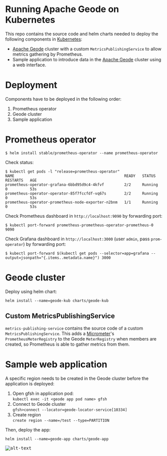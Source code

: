 # Running Apache Geode on Kubernetes

This repo contains the source code and helm charts needed to deploy the following components in [Kubernetes](http://kubernetes.io/):
- [Apache Geode](http://geode.apache.org) cluster with a custom `MetricsPublishingService` to allow metrics gathering by Prometheus.
- Sample application to introduce data in the [Apache Geode](http://geode.apache.org) cluster using a web interface.



# Deployment

Components have to be deployed in the following order:
1. Prometheus operator
1. Geode cluster
1. Sample application


# Prometheus operator

```
$ helm install stable/prometheus-operator --name prometheus-operator 
```

Check status:
```
$ kubectl get pods -l "release=prometheus-operator"
NAME                                                 READY   STATUS    RESTARTS   AGE
prometheus-operator-grafana-6bbd95d9c4-4kfvf         2/2     Running   0          53s
prometheus-operator-operator-85f7fccfdf-vq67s        2/2     Running   0          53s
prometheus-operator-prometheus-node-exporter-n2bnm   1/1     Running   0          53s
```

Check Prometheus dashboard in `http://localhost:9090` by forwarding port:
```
$ kubectl port-forward prometheus-prometheus-operator-prometheus-0 9090
```

Check Grafana dashboard in `http://localhost:3000` (user `admin`, pass `prom-operator`) by forwarding port:
```
$ kubectl port-forward $(kubectl get pods --selector=app=grafana --output=jsonpath="{.items..metadata.name}") 3000
```

# Geode cluster

Deploy using helm chart:

```
helm install --name=geode-kub charts/geode-kub
```

## Custom MetricsPublishingService

`metrics-publishing-service` contains the source code of a custom `MetricsPublishingService`. This adds a [Micrometer](https://micrometer.io/)'s `PrometheusMeterRegistry` to the Geode `MeterRegistry` when members are created, so Prometheus is able to gather metrics from them.


# Sample web application

A specific region needs to be created in the Geode cluster before the application is deployed:

1. Open gfsh in application pod: <br/>`kubectl exec -it <geode app pod name> gfsh`
1. Connect to Geode cluster<br/>`gfsh>connect --locator=geode-locator-service[10334]`
1. Create region <br/>`create region --name=/test --type=PARTITION`

Then, deploy the app:
```
helm install --name=geode-app charts/geode-app
```
<kbd>![alt-text](https://github.com/azwickey-pivotal/geode-kubernetes/blob/master/screenshot.png)</kbd>
